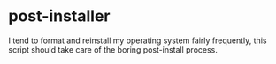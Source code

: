 # post-installer
I tend to format and reinstall my operating system fairly frequently, this script should take care of the boring post-install process.

